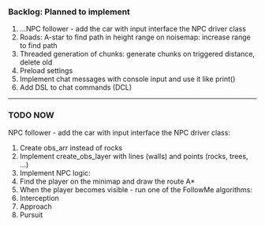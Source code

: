 ### Backlog: Planned to implement
1. ...NPC follower - add the car with input interface the NPC driver class
2. Roads: A-star to find path in height range on noisemap: increase range to find path
3. Threaded generation of chunks: generate chunks on triggered distance, delete old
4. Preload settings
5. Implement chat messages with console input and use it like print()
6. Add DSL to chat commands (DCL)
---
### TODO NOW
NPC follower - add the car with input interface the NPC driver class:

1. Create obs_arr instead of rocks
2. Implement create_obs_layer with lines (walls) and points (rocks, trees, ...)
3. Implement NPC logic:
 1. Find the player on the minimap and draw the route A*
 2. When the player becomes visible - run one of the FollowMe algorithms:
  1. Interception
  2. Approach
  3. Pursuit